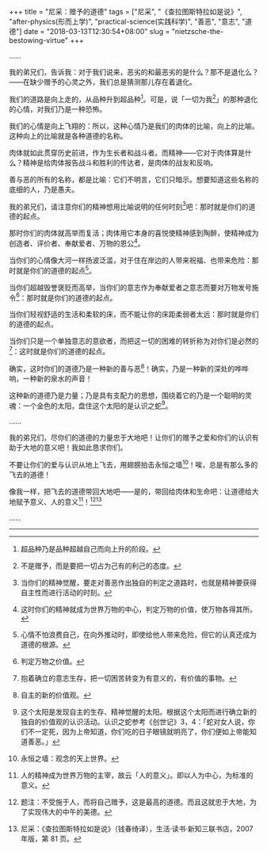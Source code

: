 +++
title = "尼采：赠予的道德"
tags = ["尼采", "《查拉图斯特拉如是说》", "after-physics(形而上学)", "practical-science(实践科学)", "善恶", "意志", "道德"]
date = "2018-03-13T12:30:54+08:00"
slug = "nietzsche-the-bestowing-virtue"
+++

……

我的弟兄们，告诉我：对于我们说来，恶劣的和最恶劣的是什么？那不是退化么？——在缺少赠予的心灵之外，我们总是猜测那儿存在着退化。

我们的道路是向上走的，从品种升到超品种[^1]。可是，说「一切为我[^2]」的那种退化的心情，对我们乃是一种恐怖。

我们的心情是向上飞翔的：所以，这种心情乃是我们的肉体的比喻，向上的比喻。这种向上的比喻就是各种道德的名称。

肉体就如此贯穿历史前进，作为生长者和战斗者。而精神——它对于肉体算是什么？精神是给肉体报告战斗和胜利的传达者，是肉体的战友和反响。

善与恶的所有的名称，都是比喻：它们不明言，它们只暗示。想要知道这些名称的底细的人，乃是愚夫。

我的弟兄们，请注意你们的精神想用比喻说明的任何时刻[^3]吧：那时就是你们的道德的起点。

那时你们的肉体就高举而复活；肉体用它本身的喜悦使精神感到陶醉，使精神成为创造者、评价者、奉献爱者、万物的恩公[^4]。

当你们的心情像大河一样扬波泛滥，对于住在岸边的人带来祝福、也带来危险：那时就是你们的道德的起点[^5]。

当你们超越毁誉褒贬而高举，当你们的意志作为奉献爱者之意志而要对万物发号施令[^6]：那时就是你们的道德的起点。

当你们轻视舒适的生活和柔软的床，而不能让你的床距柔弱者太远：那时就是你们的道德的起点。

当你们只是一个单独意志的意欲者，而把这一切的困难的转折称为对你们是必然的[^7]：这时就是你们的道德的起点。

确实，这时你们的道德乃是一种新的善与恶[^8]！确实，乃是一种新的深处的哗哗响，一种新的泉水的声音！

这种新的道德乃是力量；乃是具有支配力的思想，围绕着它的乃是一个聪明的灵魂：一个金色的太阳，盘住这个太阳的是认识之蛇[^9]。

……

我的弟兄们，尽你们的道德的力量忠于大地吧！让你们的赠予之爱和你们的认识有助于大地的意义吧！我如此恳求你们。

不要让你们的爱与认识从地上飞去，用翅膀拍击永恒之墙[^10]！唉，总是有那么多的飞去的道德！

像我一样，把飞去的道德带回大地吧——是的，带回给肉体和生命吧：让道德给大地赋予意义、人的意义[^11]！[^12][^13]

……

---

[^1]: 超品种乃是品种超越自己而向上升的阶段。
[^2]: 不是赠予，而是要把一切占为己有的利己的态度。
[^3]: 当你们的精神觉醒，要走对善恶作出独自的判定之道路时，也就是精神要获得自主性而进行活动的时刻。
[^4]: 这时你们的精神就成为世界万物的中心，判定万物的价值，使万物各得其所。
[^5]: 心情不怕浪费自己，在向外推动时，即使给他人带来危险，但它的认真还成为道德的根源。
[^6]: 判定万物之价值。
[^7]: 抱着确立的意志生存，把一切困苦转变为有意义的，有价值的事物。
[^8]: 自主的新的价值观。
[^9]: 这个太阳是发现自主的生存、精神觉醒的太阳。根据这个太阳而进行确立新的独自的价值观的认识活动。认识之蛇参考《创世记》3，4：「蛇对女人说，你们不一定死，因为上帝知道，你们吃的日子眼镜就明亮了，你们便如上帝能知道善恶。」
[^10]: 永恒之墙：观念的天上世界。
[^11]: 人的精神成为世界万物的主宰，故云「人的意义」。即以人为中心，为标准的意义。
[^12]: 题注：不受施于人，而将自己赠予，这是最高的道德。而且这就忠于大地，为了实现伟大的中午的美德。
[^13]: 尼采：《查拉图斯特拉如是说》（钱春绮译），生活·读书·新知三联书店，2007 年版，第 81 页。
